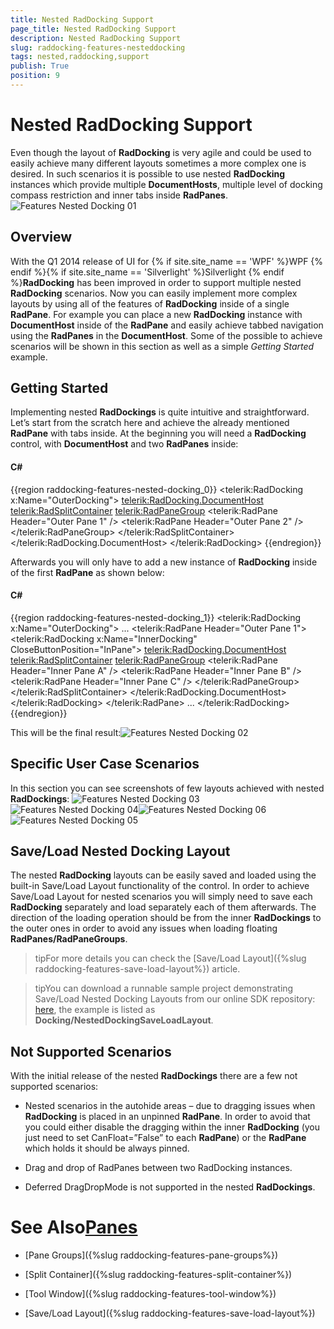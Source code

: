 ```yaml
---
title: Nested RadDocking Support
page_title: Nested RadDocking Support
description: Nested RadDocking Support
slug: raddocking-features-nesteddocking
tags: nested,raddocking,support
publish: True
position: 9
---
```


# Nested RadDocking Support



Even though the layout of __RadDocking__ is very agile and could be used to easily achieve many different layouts sometimes a more complex one is desired.
        In such scenarios it is possible to use nested __RadDocking__ instances which provide multiple __DocumentHosts__, multiple level of docking compass restriction and
        inner tabs inside __RadPanes__.
      ![Features Nested Docking 01](images/Features_NestedDocking_01.png)

## Overview

With the Q1 2014 release of UI for {% if site.site_name == 'WPF' %}WPF {% endif %}{% if site.site_name == 'Silverlight' %}Silverlight {% endif %}__RadDocking__ has been improved
          in order to support multiple nested __RadDocking__ scenarios. Now you can easily implement more complex layouts by using all of the features of
          __RadDocking__ inside of a single __RadPane__. For example you can place a new __RadDocking__ instance
          with __DocumentHost__ inside of the __RadPane__ and easily achieve tabbed navigation using the __RadPanes__
          in the __DocumentHost__. Some of the possible to achieve scenarios will be shown in this section as well as a simple *Getting Started* example.
        

## Getting Started

Implementing nested __RadDockings__ is quite intuitive and straightforward. Let’s start from the scratch here and achieve the already mentioned
          __RadPane__ with tabs inside. At the beginning you will need a __RadDocking__ control, with
          __DocumentHost__ and two __RadPanes__ inside:
        

#### __C#__

{{region raddocking-features-nested-docking_0}}
	<telerik:RadDocking x:Name="OuterDocking">
	    <telerik:RadDocking.DocumentHost>
	        <telerik:RadSplitContainer>
	            <telerik:RadPaneGroup>
	                <telerik:RadPane Header="Outer Pane 1" />
	                <telerik:RadPane Header="Outer Pane 2" />
	            </telerik:RadPaneGroup>
	        </telerik:RadSplitContainer>
	    </telerik:RadDocking.DocumentHost>
	</telerik:RadDocking>
	{{endregion}}



Afterwards you will only have to add a new instance of __RadDocking__ inside of the first __RadPane__ as shown below:
        

#### __C#__

{{region raddocking-features-nested-docking_1}}
	<telerik:RadDocking x:Name="OuterDocking">
	    ...
	    <telerik:RadPane Header="Outer Pane 1">
	        <telerik:RadDocking x:Name="InnerDocking" CloseButtonPosition="InPane">
	            <telerik:RadDocking.DocumentHost>
	                <telerik:RadSplitContainer>
	                    <telerik:RadPaneGroup>
	                        <telerik:RadPane Header="Inner Pane A" />
	                        <telerik:RadPane Header="Inner Pane B" />
	                        <telerik:RadPane Header="Inner Pane C" />
	                    </telerik:RadPaneGroup>
	                </telerik:RadSplitContainer>
	            </telerik:RadDocking.DocumentHost>
	        </telerik:RadDocking>
	    </telerik:RadPane>
	    ...
	</telerik:RadDocking>
	{{endregion}}



This will be the final result:![Features Nested Docking 02](images/Features_NestedDocking_02.png)

## Specific User Case Scenarios

In this section you can see screenshots of few layouts achieved with nested __RadDockings__:
        ![Features Nested Docking 03](images/Features_NestedDocking_03.png)![Features Nested Docking 04](images/Features_NestedDocking_04.png)![Features Nested Docking 06](images/Features_NestedDocking_06.png)![Features Nested Docking 05](images/Features_NestedDocking_05.png)

## Save/Load Nested Docking Layout

The nested __RadDocking__ layouts can be easily saved and loaded using the built-in Save/Load Layout functionality of the control.
          In order to achieve Save/Load Layout for nested scenarios you will simply need to save each __RadDocking__ separately and load separately
          each of them afterwards. The direction of the loading operation should be from the inner __RadDockings__ to the outer ones in order to avoid
          any issues when loading floating __RadPanes/RadPaneGroups__.
        

>tipFor more details you can check the [Save/Load Layout]({%slug raddocking-features-save-load-layout%}) article.
          

>tipYou can download a runnable sample project demonstrating Save/Load Nested Docking Layouts from our online SDK repository:
            [here](https://github.com/telerik/xaml-sdk), the example is listed as __Docking/NestedDockingSaveLoadLayout__.
          

## Not Supported Scenarios

With the initial release of the nested __RadDockings__ there are a few not supported scenarios:
        

* Nested scenarios in the autohide areas – due to dragging issues when __RadDocking__ is placed in an unpinned __RadPane__.
              In order to avoid that you could either disable the dragging within the inner __RadDocking__ (you just need to set CanFloat=”False” to each __RadPane__)
              or the __RadPane__ which holds it should be always pinned.
            

* Drag and drop of RadPanes between two RadDocking instances.
            

* Deferred DragDropMode is not supported in the nested __RadDockings__.
            

# See Also[Panes](a97c7e77-5e76-4dfa-9cd5-9f8a382ddfe0)

 * [Pane Groups]({%slug raddocking-features-pane-groups%})

 * [Split Container]({%slug raddocking-features-split-container%})

 * [Tool Window]({%slug raddocking-features-tool-window%})

 * [Save/Load Layout]({%slug raddocking-features-save-load-layout%})
